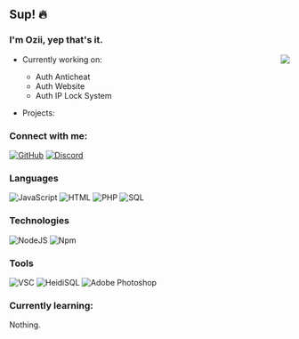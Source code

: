 ## Sup! 🔥

### I'm Ozii, yep that's it.

<a href="https://discord.com/users/947787390771154974/">
  <img src="https://lanyard.cnrad.dev/api/947787390771154974?idleMessage=Not%20doing%20shit%20lol" align="right" />
</a>

- Currently working on:
  - Auth Anticheat
  - Auth Website
  - Auth IP Lock System

- Projects:

### Connect with me:
<a href="https://github.com/ozii75">![GitHub](https://img.shields.io/badge/-GitHub-000?&logo=GitHub)</a>
<a href="https://discord.com/users/947787390771154974/">![Discord](https://img.shields.io/badge/-Discord-000?&logo=discord)</a>

### Languages
![JavaScript](https://img.shields.io/badge/-JavaScript-000?&logo=JavaScript) ![HTML](https://img.shields.io/badge/-HTML-000?&logo=html5) ![PHP](https://img.shields.io/badge/-PHP-000?&logo=php) ![SQL](https://img.shields.io/badge/-SQL-000?&logo=MySQL)

### Technologies

![NodeJS](https://img.shields.io/badge/-Node.js-000?&logo=node.js) ![Npm](https://img.shields.io/badge/-NPM-000?&logo=npm)

### Tools

![VSC](https://img.shields.io/badge/-Visual%20Studio%20Code-000?&logo=visualstudiocode) ![HeidiSQL](https://img.shields.io/badge/-HeidiSQL-000?&logo=mysql) ![Adobe Photoshop](https://img.shields.io/badge/-Adobe%20Photoshop-000?&logo=Adobe%20Photoshop)

### Currently learning:
Nothing.
